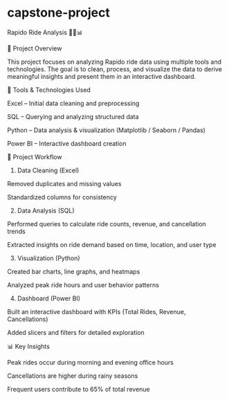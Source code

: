 # capstone-project

Rapido Ride Analysis 🚴‍♂️📊

📌 Project Overview

This project focuses on analyzing Rapido ride data using multiple tools and technologies. The goal is to clean, process, and visualize the data to derive meaningful insights and present them in an interactive dashboard.

🔧 Tools & Technologies Used

Excel – Initial data cleaning and preprocessing

SQL – Querying and analyzing structured data

Python – Data analysis & visualization (Matplotlib / Seaborn / Pandas)

Power BI – Interactive dashboard creation


📂 Project Workflow

1. Data Cleaning (Excel)

Removed duplicates and missing values

Standardized columns for consistency



2. Data Analysis (SQL)

Performed queries to calculate ride counts, revenue, and cancellation trends

Extracted insights on ride demand based on time, location, and user type



3. Visualization (Python)

Created bar charts, line graphs, and heatmaps

Analyzed peak ride hours and user behavior patterns



4. Dashboard (Power BI)

Built an interactive dashboard with KPIs (Total Rides, Revenue, Cancellations)

Added slicers and filters for detailed exploration




📊 Key Insights

Peak rides occur during morning and evening office hours

Cancellations are higher during rainy seasons

Frequent users contribute to 65% of total revenue
